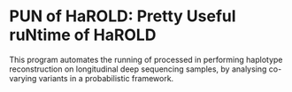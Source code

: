 # PUN of HaROLD: Pretty Useful ruNtime of HaROLD

This program automates the running of processed in performing haplotype reconstruction on longitudinal deep sequencing samples, by analysing co-varying variants in a probabilistic framework. 